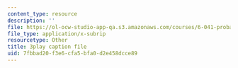 ```yaml
---
content_type: resource
description: ''
file: https://ol-ocw-studio-app-qa.s3.amazonaws.com/courses/6-041-probabilistic-systems-analysis-and-applied-probability-fall-2010/7fbbad20f3e6cfa5bfa0d2e458dcce89_tBUHRpFZy0s.srt
file_type: application/x-subrip
resourcetype: Other
title: 3play caption file
uid: 7fbbad20-f3e6-cfa5-bfa0-d2e458dcce89
---
```

